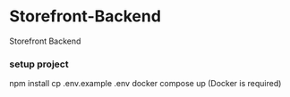 # Storefront-Backend
Storefront Backend

### setup project
npm install
cp .env.example .env
docker compose up (Docker is required)